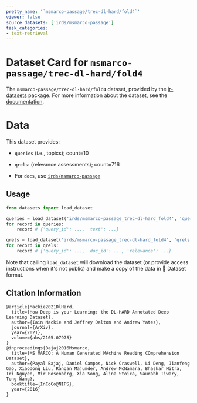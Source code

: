 ```yaml
---
pretty_name: '`msmarco-passage/trec-dl-hard/fold4`'
viewer: false
source_datasets: ['irds/msmarco-passage']
task_categories:
- text-retrieval
---
```


# Dataset Card for `msmarco-passage/trec-dl-hard/fold4`

The `msmarco-passage/trec-dl-hard/fold4` dataset, provided by the [ir-datasets](https://ir-datasets.com/) package.
For more information about the dataset, see the [documentation](https://ir-datasets.com/msmarco-passage#msmarco-passage/trec-dl-hard/fold4).

# Data

This dataset provides:
 - `queries` (i.e., topics); count=10
 - `qrels`: (relevance assessments); count=716

 - For `docs`, use [`irds/msmarco-passage`](https://huggingface.co/datasets/irds/msmarco-passage)

## Usage

```python
from datasets import load_dataset

queries = load_dataset('irds/msmarco-passage_trec-dl-hard_fold4', 'queries')
for record in queries:
    record # {'query_id': ..., 'text': ...}

qrels = load_dataset('irds/msmarco-passage_trec-dl-hard_fold4', 'qrels')
for record in qrels:
    record # {'query_id': ..., 'doc_id': ..., 'relevance': ...}

```

Note that calling `load_dataset` will download the dataset (or provide access instructions when it's not public) and make a copy of the
data in 🤗 Dataset format.

## Citation Information

```
@article{Mackie2021DlHard,
  title={How Deep is your Learning: the DL-HARD Annotated Deep Learning Dataset},
  author={Iain Mackie and Jeffrey Dalton and Andrew Yates},
  journal={ArXiv},
  year={2021},
  volume={abs/2105.07975}
}
@inproceedings{Bajaj2016Msmarco,
  title={MS MARCO: A Human Generated MAchine Reading COmprehension Dataset},
  author={Payal Bajaj, Daniel Campos, Nick Craswell, Li Deng, Jianfeng Gao, Xiaodong Liu, Rangan Majumder, Andrew McNamara, Bhaskar Mitra, Tri Nguyen, Mir Rosenberg, Xia Song, Alina Stoica, Saurabh Tiwary, Tong Wang},
  booktitle={InCoCo@NIPS},
  year={2016}
}
```
